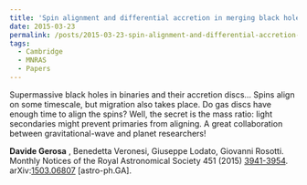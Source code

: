 ```yaml
---
title: 'Spin alignment and differential accretion in merging black hole binaries'
date: 2015-03-23
permalink: /posts/2015-03-23-spin-alignment-and-differential-accretion-in-merging-black-hole-binaries
tags:
  - Cambridge
  - MNRAS
  - Papers
---
```


Supermassive black holes in binaries and their accretion discs… Spins align on some timescale, but migration also takes place. Do gas discs have enough time to align the spins? Well, the secret is the mass ratio: light secondaries might prevent primaries from aligning. A great collaboration between gravitational-wave and planet researchers!

**Davide Gerosa** , Benedetta Veronesi, Giuseppe Lodato, Giovanni Rosotti.  
Monthly Notices of the Royal Astronomical Society 451 (2015) [3941-3954](<http://mnras.oxfordjournals.org/content/451/4/3941>).  
arXiv:[1503.06807](<http://arxiv.org/abs/arXiv:1503.06807>) [astro-ph.GA].

